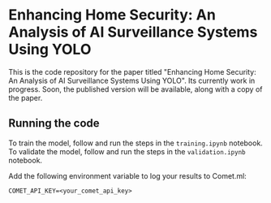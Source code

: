 # Enhancing Home Security: An Analysis of AI Surveillance Systems Using YOLO 

This is the code repository for the paper titled "Enhancing Home Security: An Analysis of AI Surveillance Systems Using YOLO". Its currently work in progress. Soon, the published version will be available, along with a copy of the paper.

## Running the code

To train the model, follow and run the steps in the `training.ipynb` notebook. To validate the model, follow and run the steps in the `validation.ipynb` notebook.

Add the following environment variable to log your results to Comet.ml:

```
COMET_API_KEY=<your_comet_api_key>
```